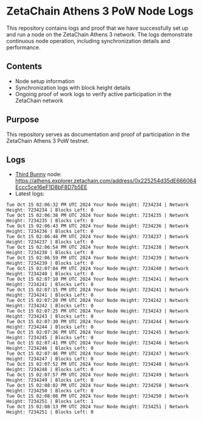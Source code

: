 # ZetaChain Athens 3 PoW Node Logs
This repository contains logs and proof that we have successfully set up and run a node on the ZetaChain Athens 3 network. The logs demonstrate continuous node operation, including synchronization details and performance.

## Contents
- Node setup information
- Synchronization logs with block height details
- Ongoing proof of work logs to verify active participation in the ZetaChain network

## Purpose
This repository serves as documentation and proof of participation in the ZetaChain Athens 3 PoW testnet.

## Logs

- [Third Bunny](https://thirdbunny.xyz/) node: https://athens.explorer.zetachain.com/address/0x225254d35dE666064Eccc5ce16eF1D8bF8D7b5EE
- Latest logs:
```
Tue Oct 15 02:06:32 PM UTC 2024 Your Node Height: 7234234 | Network Height: 7234234 | Blocks Left: 0
Tue Oct 15 02:06:38 PM UTC 2024 Your Node Height: 7234235 | Network Height: 7234235 | Blocks Left: 0
Tue Oct 15 02:06:43 PM UTC 2024 Your Node Height: 7234236 | Network Height: 7234236 | Blocks Left: 0
Tue Oct 15 02:06:48 PM UTC 2024 Your Node Height: 7234237 | Network Height: 7234237 | Blocks Left: 0
Tue Oct 15 02:06:54 PM UTC 2024 Your Node Height: 7234238 | Network Height: 7234238 | Blocks Left: 0
Tue Oct 15 02:06:59 PM UTC 2024 Your Node Height: 7234239 | Network Height: 7234239 | Blocks Left: 0
Tue Oct 15 02:07:04 PM UTC 2024 Your Node Height: 7234240 | Network Height: 7234240 | Blocks Left: 0
Tue Oct 15 02:07:10 PM UTC 2024 Your Node Height: 7234241 | Network Height: 7234241 | Blocks Left: 0
Tue Oct 15 02:07:15 PM UTC 2024 Your Node Height: 7234241 | Network Height: 7234241 | Blocks Left: 0
Tue Oct 15 02:07:20 PM UTC 2024 Your Node Height: 7234242 | Network Height: 7234242 | Blocks Left: 0
Tue Oct 15 02:07:25 PM UTC 2024 Your Node Height: 7234243 | Network Height: 7234243 | Blocks Left: 0
Tue Oct 15 02:07:30 PM UTC 2024 Your Node Height: 7234244 | Network Height: 7234244 | Blocks Left: 0
Tue Oct 15 02:07:36 PM UTC 2024 Your Node Height: 7234245 | Network Height: 7234245 | Blocks Left: 0
Tue Oct 15 02:07:41 PM UTC 2024 Your Node Height: 7234246 | Network Height: 7234246 | Blocks Left: 0
Tue Oct 15 02:07:46 PM UTC 2024 Your Node Height: 7234247 | Network Height: 7234247 | Blocks Left: 0
Tue Oct 15 02:07:52 PM UTC 2024 Your Node Height: 7234248 | Network Height: 7234248 | Blocks Left: 0
Tue Oct 15 02:07:57 PM UTC 2024 Your Node Height: 7234249 | Network Height: 7234249 | Blocks Left: 0
Tue Oct 15 02:08:02 PM UTC 2024 Your Node Height: 7234250 | Network Height: 7234250 | Blocks Left: 0
Tue Oct 15 02:08:08 PM UTC 2024 Your Node Height: 7234250 | Network Height: 7234251 | Blocks Left: 1
Tue Oct 15 02:08:13 PM UTC 2024 Your Node Height: 7234251 | Network Height: 7234251 | Blocks Left: 0
```
